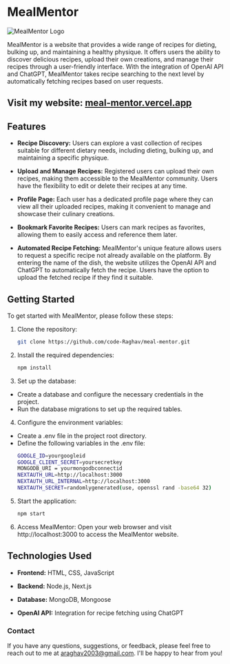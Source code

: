 # MealMentor

![MealMentor Logo](https://meal-mentor.vercel.app/_next/image?url=%2Fassets%2Fimages%2Flogo.png&w=32&q=75)

MealMentor is a website that provides a wide range of recipes for dieting, bulking up, and maintaining a healthy physique. It offers users the ability to discover delicious recipes, upload their own creations, and manage their recipes through a user-friendly interface. With the integration of OpenAI API and ChatGPT, MealMentor takes recipe searching to the next level by automatically fetching recipes based on user requests.

## Visit my website: [meal-mentor.vercel.app](https://meal-mentor.vercel.app/)

## Features

- **Recipe Discovery:** Users can explore a vast collection of recipes suitable for different dietary needs, including dieting, bulking up, and maintaining a specific physique.

- **Upload and Manage Recipes:** Registered users can upload their own recipes, making them accessible to the MealMentor community. Users have the flexibility to edit or delete their recipes at any time.

- **Profile Page:** Each user has a dedicated profile page where they can view all their uploaded recipes, making it convenient to manage and showcase their culinary creations.

- **Bookmark Favorite Recipes:** Users can mark recipes as favorites, allowing them to easily access and reference them later.

- **Automated Recipe Fetching:** MealMentor's unique feature allows users to request a specific recipe not already available on the platform. By entering the name of the dish, the website utilizes the OpenAI API and ChatGPT to automatically fetch the recipe. Users have the option to upload the fetched recipe if they find it suitable.

## Getting Started

To get started with MealMentor, please follow these steps:

1. Clone the repository:

   ```bash
   git clone https://github.com/code-Raghav/meal-mentor.git
   
2. Install the required dependencies:
    ```bash
    npm install
3. Set up the database:
  - Create a database and configure the necessary credentials in the project.
  - Run the database migrations to set up the required tables.
4. Configure the environment variables:
- Create a .env file in the project root directory.
- Define the following variables in the .env file:
  ```bash
  GOOGLE_ID=yourgoogleid
  GOOGLE_CLIENT_SECRET=yoursecretkey
  MONGODB_URI = yourmongodbconnectid
  NEXTAUTH_URL=http://localhost:3000
  NEXTAUTH_URL_INTERNAL=http://localhost:3000
  NEXTAUTH_SECRET=randomlygenerated(use, openssl rand -base64 32)
5. Start the application: 
   ```bash
   npm start   
6. Access MealMentor:
  Open your web browser and visit http://localhost:3000 to access the MealMentor website.
  
  
  ## Technologies Used

- **Frontend:** HTML, CSS, JavaScript

- **Backend:**  Node.js, Next.js

- **Database:** MongoDB, Mongoose

- **OpenAI API:** Integration for recipe fetching using ChatGPT
  
### Contact
If you have any questions, suggestions, or feedback, please feel free to reach out to me at araghav2003@gmail.com. I'll be happy to hear from you!
